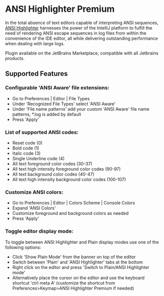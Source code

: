 # ANSI Highlighter Premium

In the total absence of text editors capable of interpreting ANSI sequences, [ANSI Highlighter](https://niftythoughts.com/#ansi-highlight) harnesses the power of the IntelliJ platform to fulfill the need of rendering ANSI escape sequences in log files from within the convenience of the IDE editor, all while delivering outstanding performance when dealing with large logs.

Plugin available on the JetBrains Marketplace, compatible with all Jetbrains products.

## Supported Features
### Configurable 'ANSI Aware' file extensions:
- Go to Preferences | Editor | File Types
- Under 'Recognized File Types' select 'ANSI Aware'
- Under 'File name patterns' add your custom 'ANSI Aware' file name patterns, *.log is added by default
- Press 'Apply'
### List of supported ANSI codes:
- Reset code (0)
- Bold code (1)
- Italic code (3)
- Single Underline code (4)
- All text foreground color codes (30-37)
- All text high intensity foreground color codes (90-97)
- All text background color codes (40-47)
- All text high intensity background color codes (100-107)
### Customize ANSI colors:
- Go to Preferences | Editor | Colors Scheme | Console Colors
- Expand 'ANSI Colors'
- Customize foreground and background colors as needed
- Press 'Apply'
### Toggle editor display mode:
To toggle between ANSI Highlighter and Plain display modes use one of the following options:
- Click 'Show Plain Mode' from the banner on top of the editor
- Switch between 'Plain' and 'ANSI Highlighter' tabs at the bottom
- Right click on the editor and press 'Switch to Plain/ANSI Highlighter mode'
- Alternatively place the cursor on the editor and use the keyboard shortcut 'ctrl meta A' (customize the shortcut from Preferences>Keymap>ANSI Highlighter Premium if needed)
